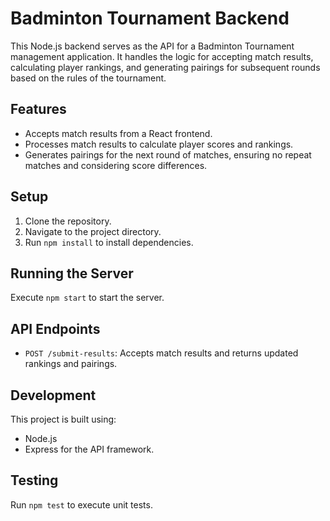 # Badminton Tournament Backend

This Node.js backend serves as the API for a Badminton Tournament management application. It handles the logic for accepting match results, calculating player rankings, and generating pairings for subsequent rounds based on the rules of the tournament.

## Features

- Accepts match results from a React frontend.
- Processes match results to calculate player scores and rankings.
- Generates pairings for the next round of matches, ensuring no repeat matches and considering score differences.

## Setup

1. Clone the repository.
2. Navigate to the project directory.
3. Run `npm install` to install dependencies.

## Running the Server

Execute `npm start` to start the server.

## API Endpoints

- `POST /submit-results`: Accepts match results and returns updated rankings and pairings.

## Development

This project is built using:

- Node.js
- Express for the API framework.

## Testing

Run `npm test` to execute unit tests.



